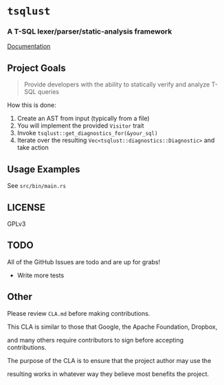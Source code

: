 # `tsqlust`

### A T-SQL lexer/parser/static-analysis framework

[Documentation](https://phrohdoh.github.io/tsqlust/tsqlust/index.html)

## Project Goals

> Provide developers with the ability to statically verify and analyze T-SQL queries

How this is done:

1. Create an AST from input (typically from a file)
2. You will implement the provided `Visitor` trait
3. Invoke `tsqlust::get_diagnostics_for(&your_sql)`
4. Iterate over the resulting `Vec<tsqlust::diagnostics::Diagnostic>` and take action

## Usage Examples

See `src/bin/main.rs`

## LICENSE

GPLv3

## TODO

All of the GitHub Issues are todo and are up for grabs!

* Write more tests

## Other

Please review `CLA.md` before making contributions.

This CLA is similar to those that Google, the Apache Foundation, Dropbox,

and many others require contributors to sign before accepting contributions.

The purpose of the CLA is to ensure that the project author may use the

resulting works in whatever way they believe most benefits the project.